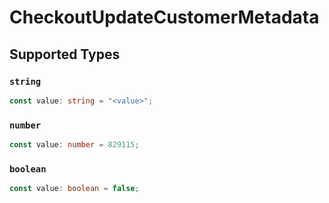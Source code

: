 # CheckoutUpdateCustomerMetadata


## Supported Types

### `string`

```typescript
const value: string = "<value>";
```

### `number`

```typescript
const value: number = 829115;
```

### `boolean`

```typescript
const value: boolean = false;
```

